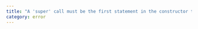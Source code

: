 ```yaml
---
title: "A 'super' call must be the first statement in the constructor to refer to 'super' or 'this' when a derived class contains initialized properties, parameter properties, or private identifiers."
category: error
---
```


